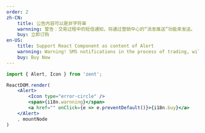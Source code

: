 ```yaml
---
order: 2
zh-CN:
	title: 公告内容可以是非字符串
	warnning: 警告：交易过程中的短信通知，将通过营销中心的“消息推送”功能来发送。
	buy: 立即订购
en-US:
	title: Support React Component as content of Alert
	warnning: Warning! SMS notifications in the process of trading, will be pushed by news push function of marketing center.
	buy: Buy Now
---
```


```jsx
import { Alert, Icon } from 'zent';

ReactDOM.render(
	<Alert>
		<Icon type="error-circle" />
		<span>{i18n.warnning}</span>
		<a href="" onClick={e => e.preventDefault()}>{i18n.buy}</a>
	</Alert>
	, mountNode
)
```

<style>
.zenticon-error-circle {
	color: #FF4343;
	margin-right: 5px;
}
</style>
